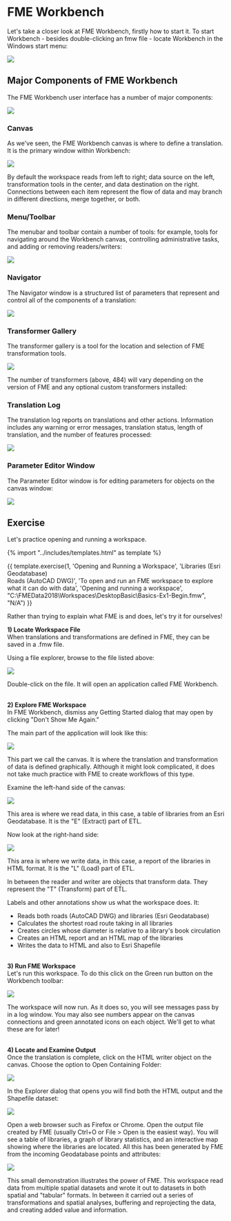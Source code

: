# FME Workbench

Let's take a closer look at FME Workbench, firstly how to start it. To start Workbench - besides double-clicking an fmw file - locate Workbench in the Windows start menu:

![](./Images/Img1.005.StartingWorkbench.png)

## Major Components of FME Workbench ##

The FME Workbench user interface has a number of major components:

![](./Images/Img1.006.WorkbenchInterface.png)

### Canvas ###
As we've seen, the FME Workbench canvas is where to define a translation. It is the primary window within Workbench:

![](./Images/Img1.007.WorkbenchCanvas.png)

By default the workspace reads from left to right; data source on the left, transformation tools in the center, and data destination on the right. Connections between each item represent the flow of data and may branch in different directions, merge together, or both.

### Menu/Toolbar ###
The menubar and toolbar contain a number of tools: for example, tools for navigating around the Workbench canvas, controlling administrative tasks, and adding or removing readers/writers:

![](./Images/Img1.008.WorkbenchInterfaceMenuToolbar.png)

### Navigator ###
The Navigator window is a structured list of parameters that represent and control all of the components of a translation:

![](./Images/Img1.009.WorkbenchNavigator.png)

### Transformer Gallery ###
The transformer gallery is a tool for the location and selection of FME transformation tools.

![](./Images/Img1.010.WorkbenchGallery.png)

The number of transformers (above, 484) will vary depending on the version of FME and any optional custom transformers installed:

### Translation Log ###
The translation log reports on translations and other actions. Information includes any warning or error messages, translation status, length of translation, and the number of features processed:

![](./Images/Img1.011.WorkbenchLog.png)

### Parameter Editor Window ###
The Parameter Editor window is for editing parameters for objects on the canvas window:

![](./Images/Img1.013.ParameterEditor.png)

## Exercise

Let's practice opening and running a workspace.

{% import "../includes/templates.html" as template %}

{{ template.exercise(1,
               'Opening and Running a Workspace',
               'Libraries (Esri Geodatabase)<br>Roads (AutoCAD DWG)',
               'To open and run an FME workspace to explore what it can do with data',
               'Opening and running a workspace',
               "C:\FMEData2018\Workspaces\DesktopBasic\Basics-Ex1-Begin.fmw",
               "N/A")
}}

Rather than trying to explain what FME is and does, let's try it for ourselves!


**1) Locate Workspace File**
<br>When translations and transformations are defined in FME, they can be saved in a .fmw file.

Using a file explorer, browse to the file listed above:

![](./Images/Img1.200.Ex1.LocateWorkspace.png)

Double-click on the file. It will open an application called FME Workbench.


<br>**2) Explore FME Workspace**
<br>In FME Workbench, dismiss any Getting Started dialog that may open by clicking "Don't Show Me Again."

The main part of the application will look like this:

![](./Images/Img1.201.Ex1.OpenedWorkspace.png)

This part we call the canvas. It is where the translation and transformation of data is defined graphically. Although it might look complicated, it does not take much practice with FME to create workflows of this type.

Examine the left-hand side of the canvas:

![](./Images/Img1.202.Ex1.BookmarkedReader.png)

This area is where we read data, in this case, a table of libraries from an Esri Geodatabase. It is the "E" (Extract) part of ETL.

Now look at the right-hand side:

![](./Images/Img1.203.Ex1.BookmarkedWriter.png)

This area is where we write data, in this case, a report of the libraries in HTML format. It is the "L" (Load) part of ETL.

In between the reader and writer are objects that transform data. They represent the "T" (Transform) part of ETL.

Labels and other annotations show us what the workspace does. It:

- Reads both roads (AutoCAD DWG) and libraries (Esri Geodatabase)
- Calculates the shortest road route taking in all libraries
- Creates circles whose diameter is relative to a library's book circulation
- Creates an HTML report and an HTML map of the libraries
- Writes the data to HTML and also to Esri Shapefile

<br>**3) Run FME Workspace**
<br>Let's run this workspace. To do this click on the Green run button on the Workbench toolbar:

![](./Images/Img1.204.Ex1.RunButton.png)

The workspace will now run. As it does so, you will see messages pass by in a log window. You may also see numbers appear on the canvas connections and green annotated icons on each object. We'll get to what these are for later!


<br>**4) Locate and Examine Output**
<br>Once the translation is complete, click on the HTML writer object on the canvas. Choose the option to Open Containing Folder:

![](./Images/Img1.205.Ex1.OpenContainingFolder.png)

In the Explorer dialog that opens you will find both the HTML output and the Shapefile dataset:

![](./Images/Img1.206.Ex1.OutputFiles.png)

Open a web browser such as Firefox or Chrome. Open the output file created by FME (usually Ctrl+O or File &gt; Open is the easiest way). You will see a table of libraries, a graph of library statistics, and an interactive map showing where the libraries are located. All this has been generated by FME from the incoming Geodatabase points and attributes:

![](./Images/Img1.207.Ex1.HTMLOutput.png)

This small demonstration illustrates the power of FME. This workspace read data from multiple spatial datasets and wrote it out to datasets in both spatial and "tabular" formats. In between it carried out a series of transformations and spatial analyses, buffering and reprojecting the data, and creating added value and information.
